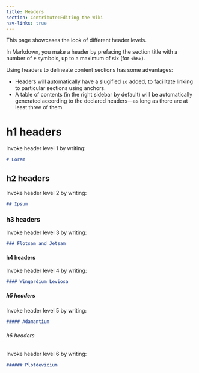 ```yaml
---
title: Headers
section: Contribute:Editing the Wiki
nav-links: true
---
```


This page showcases the look of different header levels.

In Markdown, you make a header by prefacing the section title with
a number of `#` symbols, up to a maximum of six (for `<h6>`).

Using headers to delineate content sections has some advantages:

* Headers will automatically have a slugified `id` added,
  to facilitate linking to particular sections using anchors.
* A table of contents (in the right sidebar by default) will be automatically
  generated according to the declared headers&mdash;as long as there are at
  least three of them.

# h1 headers

Invoke header level 1 by writing:
```markdown
# Lorem
```

## h2 headers

Invoke header level 2 by writing:
```markdown
## Ipsum
```

### h3 headers

Invoke header level 3 by writing:
```markdown
### Flotsam and Jetsam
```

#### h4 headers

Invoke header level 4 by writing:
```markdown
#### Wingardium Leviosa
```

##### h5 headers

Invoke header level 5 by writing:
```markdown
##### Adamantium
```

###### h6 headers

Invoke header level 6 by writing:
```markdown
###### Plotdevicium
```
